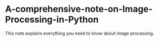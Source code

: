 # A-comprehensive-note-on-Image-Processing-in-Python
This note explains everything you need to know about image processing. 
